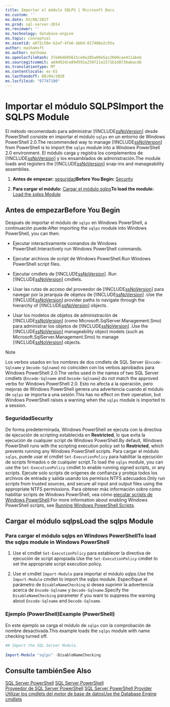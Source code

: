```yaml
---
title: Importar el módulo SQLPS | Microsoft Docs
ms.custom: ''
ms.date: 03/08/2017
ms.prod: sql-server-2014
ms.reviewer: ''
ms.technology: database-engine
ms.topic: conceptual
ms.assetid: a972c56e-b2af-4fe6-abbd-817406e2c93a
author: mashamsft
ms.author: mathoma
ms.openlocfilehash: 37e66db05615ce8a285a80e5ac26b0cae411abeb
ms.sourcegitcommit: ad4d92dce894592a259721a1571b1d8736abacdb
ms.translationtype: MT
ms.contentlocale: es-ES
ms.lasthandoff: 08/04/2020
ms.locfileid: "87747180"
---
```

# <a name="import-the-sqlps-module"></a><span data-ttu-id="d6120-102">Importar el módulo SQLPS</span><span class="sxs-lookup"><span data-stu-id="d6120-102">Import the SQLPS Module</span></span>
  <span data-ttu-id="d6120-103">El método recomendado para administrar [!INCLUDE[ssNoVersion](../includes/ssnoversion-md.md)] desde PowerShell consiste en importar el módulo `sqlps` en un entorno de Windows PowerShell 2.0.</span><span class="sxs-lookup"><span data-stu-id="d6120-103">The recommended way to manage [!INCLUDE[ssNoVersion](../includes/ssnoversion-md.md)] from PowerShell is to import the `sqlps` module into a Windows PowerShell 2.0 environment.</span></span> <span data-ttu-id="d6120-104">El módulo carga y registra los complementos de [!INCLUDE[ssNoVersion](../includes/ssnoversion-md.md)] y los ensamblados de administración.</span><span class="sxs-lookup"><span data-stu-id="d6120-104">The module loads and registers the [!INCLUDE[ssNoVersion](../includes/ssnoversion-md.md)] snap-ins and manageability assemblies.</span></span>  
  
1.  <span data-ttu-id="d6120-105">**Antes de empezar:**  [seguridad](#Security)</span><span class="sxs-lookup"><span data-stu-id="d6120-105">**Before You Begin:**  [Security](#Security)</span></span>  
  
2.  <span data-ttu-id="d6120-106">**Para cargar el módulo:**  [Cargar el módulo sqlps](#LoadSqlps)</span><span class="sxs-lookup"><span data-stu-id="d6120-106">**To load the module:**  [Load the sqlps Module](#LoadSqlps)</span></span>  
  
## <a name="before-you-begin"></a><span data-ttu-id="d6120-107">Antes de empezar</span><span class="sxs-lookup"><span data-stu-id="d6120-107">Before You Begin</span></span>  
 <span data-ttu-id="d6120-108">Después de importar el módulo de `sqlps` en Windows PowerShell, a continuación puede:</span><span class="sxs-lookup"><span data-stu-id="d6120-108">After importing the `sqlps` module into Windows PowerShell, you can then:</span></span>  
  
-   <span data-ttu-id="d6120-109">Ejecutar interactivamente comandos de Windows PowerShell.</span><span class="sxs-lookup"><span data-stu-id="d6120-109">Interactively run Windows PowerShell commands.</span></span>  
  
-   <span data-ttu-id="d6120-110">Ejecutar archivos de script de Windows PowerShell.</span><span class="sxs-lookup"><span data-stu-id="d6120-110">Run Windows PowerShell script files.</span></span>  
  
-   <span data-ttu-id="d6120-111">Ejecutar cmdlets de [!INCLUDE[ssNoVersion](../includes/ssnoversion-md.md)] .</span><span class="sxs-lookup"><span data-stu-id="d6120-111">Run [!INCLUDE[ssNoVersion](../includes/ssnoversion-md.md)] cmdlets.</span></span>  
  
-   <span data-ttu-id="d6120-112">Usar las rutas de acceso del proveedor de [!INCLUDE[ssNoVersion](../includes/ssnoversion-md.md)] para navegar por la jerarquía de objetos de [!INCLUDE[ssNoVersion](../includes/ssnoversion-md.md)] .</span><span class="sxs-lookup"><span data-stu-id="d6120-112">Use the [!INCLUDE[ssNoVersion](../includes/ssnoversion-md.md)] provider paths to navigate through the hierarchy of [!INCLUDE[ssNoVersion](../includes/ssnoversion-md.md)] objects.</span></span>  
  
-   <span data-ttu-id="d6120-113">Usar los modelos de objetos de administración de [!INCLUDE[ssNoVersion](../includes/ssnoversion-md.md)] (como Microsoft.SqlServer.Management.Smo) para administrar los objetos de [!INCLUDE[ssNoVersion](../includes/ssnoversion-md.md)] .</span><span class="sxs-lookup"><span data-stu-id="d6120-113">Use the [!INCLUDE[ssNoVersion](../includes/ssnoversion-md.md)] manageability object models (such as Microsoft.SqlServer.Management.Smo) to manage [!INCLUDE[ssNoVersion](../includes/ssnoversion-md.md)] objects.</span></span>  
  
> [!NOTE]  
>  <span data-ttu-id="d6120-114">Los verbos usados en los nombres de dos cmdlets de SQL Server (`Encode-Sqlname` y `Decode-Sqlname`) no coinciden con los verbos aprobados para Windows PowerShell 2.0.</span><span class="sxs-lookup"><span data-stu-id="d6120-114">The verbs used in the names of two SQL Server cmdlets (`Encode-Sqlname` and `Decode-Sqlname`) do not match the approved verbs for Windows PowerShell 2.0.</span></span> <span data-ttu-id="d6120-115">Esto no afecta a la operación, pero mejoras de Windows PowerShell genera una advertencia cuando el módulo de `sqlps` se importa a una sesión.</span><span class="sxs-lookup"><span data-stu-id="d6120-115">This has no effect on their operation, but Windows PowerShell raises a warning when the `sqlps` module is imported to a session.</span></span>  
  
###  <a name="security"></a><a name="Security"></a> <span data-ttu-id="d6120-116">Seguridad</span><span class="sxs-lookup"><span data-stu-id="d6120-116">Security</span></span>  
 <span data-ttu-id="d6120-117">De forma predeterminada, Windows PowerShell se ejecuta con la directiva de ejecución de scripting establecida en **Restricted**, lo que evita la ejecución de cualquier script de Windows PowerShell.</span><span class="sxs-lookup"><span data-stu-id="d6120-117">By default, Windows PowerShell runs with the scripting execution policy set to **Restricted**, which prevents running any Windows PowerShell scripts.</span></span> <span data-ttu-id="d6120-118">Para cargar el módulo `sqlps`, puede usar el cmdlet `Set-ExecutionPolicy` para habilitar la ejecución de scripts firmados o de cualquier script.</span><span class="sxs-lookup"><span data-stu-id="d6120-118">To load the `sqlps` module, you can use the `Set-ExecutionPolicy` cmdlet to enable running signed scripts, or any scripts.</span></span> <span data-ttu-id="d6120-119">Ejecute solo scripts de orígenes de confianza y proteja todos los archivos de entrada y salida usando los permisos NTFS adecuados.</span><span class="sxs-lookup"><span data-stu-id="d6120-119">Only run scripts from trusted sources, and secure all input and output files using the appropriate NTFS permissions.</span></span> <span data-ttu-id="d6120-120">Para obtener más información sobre cómo habilitar scripts de Windows PowerShell, vea cómo [ejecutar scripts de Windows PowerShell](https://docs.microsoft.com/powershell/scripting/getting-started/starting-windows-powershell?view=powershell-6#how-to-enable-windows-powershell-ise-on-earlier-releases-of-windows).</span><span class="sxs-lookup"><span data-stu-id="d6120-120">For more information about enabling Windows PowerShell scripts, see [Running Windows PowerShell Scripts](https://docs.microsoft.com/powershell/scripting/getting-started/starting-windows-powershell?view=powershell-6#how-to-enable-windows-powershell-ise-on-earlier-releases-of-windows).</span></span>  
  
##  <a name="load-the-sqlps-module"></a><a name="LoadSqlps"></a> <span data-ttu-id="d6120-121">Cargar el módulo sqlps</span><span class="sxs-lookup"><span data-stu-id="d6120-121">Load the sqlps Module</span></span>  

### <a name="to-load-the-sqlps-module-in-windows-powershell"></a><span data-ttu-id="d6120-122">Para cargar el módulo sqlps en Windows PowerShell</span><span class="sxs-lookup"><span data-stu-id="d6120-122">To load the sqlps module in Windows PowerShell</span></span>
  
1.  <span data-ttu-id="d6120-123">Use el cmdlet `Set-ExecutionPolicy` para establecer la directiva de ejecución de script apropiada.</span><span class="sxs-lookup"><span data-stu-id="d6120-123">Use the `Set-ExecutionPolicy` cmdlet to set the appropriate script execution policy.</span></span>  
  
2.  <span data-ttu-id="d6120-124">Use el cmdlet `Import-Module` para importar el módulo sqlps.</span><span class="sxs-lookup"><span data-stu-id="d6120-124">Use the `Import-Module` cmdlet to import the sqlps module.</span></span> <span data-ttu-id="d6120-125">Especifique el parámetro de `DisableNameChecking` si desea suprimir la advertencia acerca de `Encode-Sqlname` y `Decode-Sqlname`.</span><span class="sxs-lookup"><span data-stu-id="d6120-125">Specify the `DisableNameChecking` parameter if you want to suppress the warning about `Encode-Sqlname` and `Decode-Sqlname`.</span></span>  
  
### <a name="example-powershell"></a><span data-ttu-id="d6120-126">Ejemplo (PowerShell)</span><span class="sxs-lookup"><span data-stu-id="d6120-126">Example (PowerShell)</span></span>  
 <span data-ttu-id="d6120-127">En este ejemplo se carga el módulo de `sqlps` con la comprobación de nombre desactivada.</span><span class="sxs-lookup"><span data-stu-id="d6120-127">This example loads the `sqlps` module with name checking turned off.</span></span>  
  
```powershell
## Import the SQL Server Module.  
  
Import-Module "sqlps" -DisableNameChecking  
```  

## <a name="see-also"></a><span data-ttu-id="d6120-128">Consulte también</span><span class="sxs-lookup"><span data-stu-id="d6120-128">See Also</span></span>  
 <span data-ttu-id="d6120-129">[SQL Server PowerShell](../powershell/sql-server-powershell.md) </span><span class="sxs-lookup"><span data-stu-id="d6120-129">[SQL Server PowerShell](../powershell/sql-server-powershell.md) </span></span>  
 <span data-ttu-id="d6120-130">[Proveedor de SQL Server PowerShell](../powershell/sql-server-powershell-provider.md) </span><span class="sxs-lookup"><span data-stu-id="d6120-130">[SQL Server PowerShell Provider](../powershell/sql-server-powershell-provider.md) </span></span>  
 [<span data-ttu-id="d6120-131">Utilizar los cmdlets del motor de base de datos</span><span class="sxs-lookup"><span data-stu-id="d6120-131">Use the Database Engine cmdlets</span></span>](../../2014/database-engine/use-the-database-engine-cmdlets.md)  
